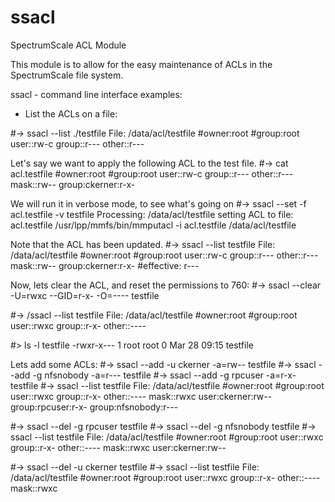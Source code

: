 # ssacl
SpectrumScale ACL Module

This module is to allow for the easy maintenance of ACLs in
the SpectrumScale file system.

ssacl - command line interface examples: 
 
- List the ACLs on a file: 

#-> ssacl --list ./testfile 
File: /data/acl/testfile 
#owner:root 
#group:root 
user::rw-c 
group::r--- 
other::r--- 

Let's say we want to apply the following ACL to the test file. 
#-> cat acl.testfile 
#owner:root 
#group:root 
user::rw-c 
group::r--- 
other::r--- 
mask::rw-- 
group:ckerner:r-x- 

We will run it in verbose mode, to see what's going on
#-> ssacl --set -f acl.testfile -v testfile 
Processing: /data/acl/testfile setting ACL to file: acl.testfile
/usr/lpp/mmfs/bin/mmputacl -i acl.testfile /data/acl/testfile

Note that the ACL has been updated.
#-> ssacl --list testfile
File: /data/acl/testfile
#owner:root
#group:root
user::rw-c
group::r---
other::r---
mask::rw--
group:ckerner:r-x-  #effective: r---

Now, lets clear the ACL, and reset the permissions to 760:
#-> ssacl --clear -U=rwxc --GID=r-x- -O=---- testfile

#-> /ssacl --list testfile
File: /data/acl/testfile
#owner:root
#group:root
user::rwxc
group::r-x-
other::----

#> ls -l testfile
-rwxr-x--- 1 root root 0 Mar 28 09:15 testfile

Lets add some ACLs:
#-> ssacl --add -u ckerner -a=rw-- testfile
#-> ssacl --add -g nfsnobody -a=r--- testfile
#-> ssacl --add -g rpcuser -a=r-x- testfile
#-> ssacl --list testfile
File: /data/acl/testfile
#owner:root
#group:root
user::rwxc
group::r-x-
other::----
mask::rwxc
user:ckerner:rw--
group:rpcuser:r-x-
group:nfsnobody:r---

#-> ssacl --del -g rpcuser testfile
#-> ssacl --del -g nfsnobody testfile
#-> ssacl --list testfile
File: /data/acl/testfile
#owner:root
#group:root
user::rwxc
group::r-x-
other::----
mask::rwxc
user:ckerner:rw--

#-> ssacl --del -u ckerner testfile
#-> ssacl --list testfile
File: /data/acl/testfile
#owner:root
#group:root
user::rwxc
group::r-x-
other::----
mask::rwxc

